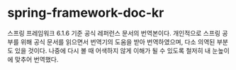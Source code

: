 # spring-framework-doc-kr

스프링 프레임워크 6.1.6 기준 공식 레퍼런스 문서의 번역본이다.
개인적으로 스프링 공부를 위해 공식 문서를 읽으면서 번역기의 도움을 받아 번역하였으며,
다소 의역된 부분도 있을 것이다. 나중에 다시 볼 때 어색하지 않게 이해가 될 수 있도록
철저히 내 눈높이에 맞추어 번역했다.
